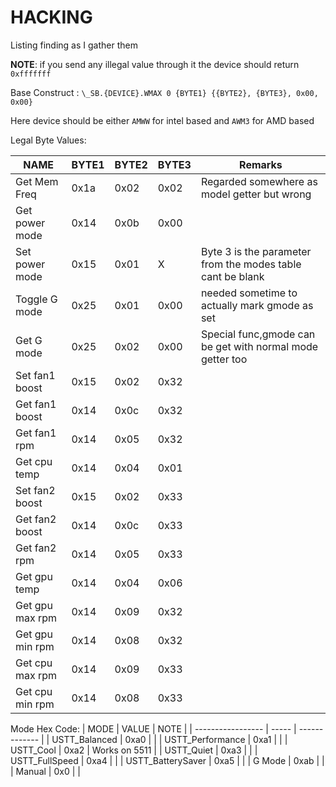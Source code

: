 # HACKING

Listing finding as I gather them

**NOTE**: if you send any illegal value through it the device should return `0xfffffff`

Base Construct : `\_SB.{DEVICE}.WMAX 0 {BYTE1} {{BYTE2}, {BYTE3}, 0x00, 0x00}`

Here device should be either `AMWW` for intel based and `AWM3` for AMD based

Legal Byte Values:

| NAME            | BYTE1 | BYTE2 | BYTE3 | Remarks                                                    |
| --------------- | ----- | ----- | ----- | ---------------------------------------------------------- |
| Get Mem Freq    | 0x1a  | 0x02  | 0x02  | Regarded somewhere as model getter but wrong               |
| Get power mode  | 0x14  | 0x0b  | 0x00  |                                                            |
| Set power mode  | 0x15  | 0x01  | X     | Byte 3 is the parameter from the modes table cant be blank |
| Toggle G mode   | 0x25  | 0x01  | 0x00  | needed sometime to actually mark gmode as set              |
| Get G mode      | 0x25  | 0x02  | 0x00  | Special func,gmode can be get with normal mode getter too  |
| Set fan1 boost  | 0x15  | 0x02  | 0x32  |                                                            |
| Get fan1 boost  | 0x14  | 0x0c  | 0x32  |                                                            |
| Get fan1 rpm    | 0x14  | 0x05  | 0x32  |                                                            |
| Get cpu temp    | 0x14  | 0x04  | 0x01  |                                                            |
| Set fan2 boost  | 0x15  | 0x02  | 0x33  |                                                            |
| Get fan2 boost  | 0x14  | 0x0c  | 0x33  |                                                            |
| Get fan2 rpm    | 0x14  | 0x05  | 0x33  |                                                            |
| Get gpu temp    | 0x14  | 0x04  | 0x06  |                                                            |
| Get gpu max rpm | 0x14  | 0x09  | 0x32  |                                                            |
| Get gpu min rpm | 0x14  | 0x08  | 0x32  |                                                            |
| Get cpu max rpm | 0x14  | 0x09  | 0x33  |                                                            |
| Get cpu min rpm | 0x14  | 0x08  | 0x33  |                                                            |

Mode Hex Code:
| MODE | VALUE | NOTE |
| ----------------- | ----- | ------------- |
| USTT_Balanced | 0xa0 | |
| USTT_Performance | 0xa1 | |
| USTT_Cool | 0xa2 | Works on 5511 |
| USTT_Quiet | 0xa3 | |
| USTT_FullSpeed | 0xa4 | |
| USTT_BatterySaver | 0xa5 | |
| G Mode | 0xab | |
| Manual | 0x0 | |
